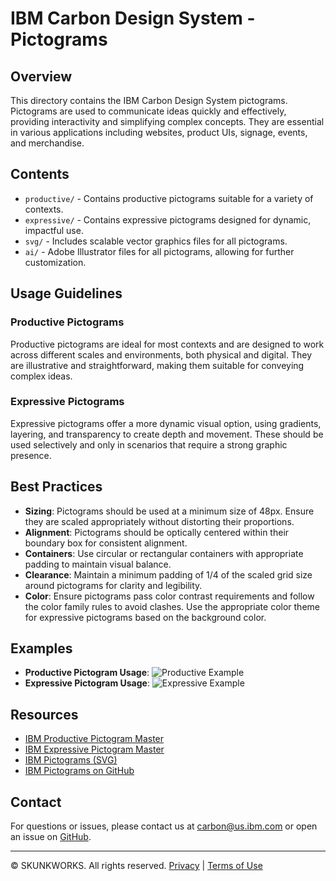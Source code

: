 # IBM Carbon Design System - Pictograms

## Overview

This directory contains the IBM Carbon Design System pictograms. Pictograms are used to communicate ideas quickly and effectively, providing interactivity and simplifying complex concepts. They are essential in various applications including websites, product UIs, signage, events, and merchandise.

## Contents

- `productive/` - Contains productive pictograms suitable for a variety of contexts.
- `expressive/` - Contains expressive pictograms designed for dynamic, impactful use.
- `svg/` - Includes scalable vector graphics files for all pictograms.
- `ai/` - Adobe Illustrator files for all pictograms, allowing for further customization.

## Usage Guidelines

### Productive Pictograms

Productive pictograms are ideal for most contexts and are designed to work across different scales and environments, both physical and digital. They are illustrative and straightforward, making them suitable for conveying complex ideas.

### Expressive Pictograms

Expressive pictograms offer a more dynamic visual option, using gradients, layering, and transparency to create depth and movement. These should be used selectively and only in scenarios that require a strong graphic presence.

## Best Practices

- **Sizing**: Pictograms should be used at a minimum size of 48px. Ensure they are scaled appropriately without distorting their proportions.
- **Alignment**: Pictograms should be optically centered within their boundary box for consistent alignment.
- **Containers**: Use circular or rectangular containers with appropriate padding to maintain visual balance.
- **Clearance**: Maintain a minimum padding of 1/4 of the scaled grid size around pictograms for clarity and legibility.
- **Color**: Ensure pictograms pass color contrast requirements and follow the color family rules to avoid clashes. Use the appropriate color theme for expressive pictograms based on the background color.

## Examples

- **Productive Pictogram Usage**: 
  ![Productive Example](examples/productive_example.svg)
- **Expressive Pictogram Usage**: 
  ![Expressive Example](examples/expressive_example.svg)

## Resources

- [IBM Productive Pictogram Master](link-to-productive-master.ai)
- [IBM Expressive Pictogram Master](link-to-expressive-master.ai)
- [IBM Pictograms (SVG)](link-to-svg-pictograms)
- [IBM Pictograms on GitHub](https://github.com/carbon-design-system/carbon/tree/main/packages/pictograms)

## Contact

For questions or issues, please contact us at [carbon@us.ibm.com](mailto:carbon@us.ibm.com) or open an issue on [GitHub](https://github.com/carbon-design-system/carbon/issues).

---

© SKUNKWORKS. All rights reserved. [Privacy](www.skunkworks.africa/privacy) | [Terms of Use](https://skunkworks.africa/terms.html)
